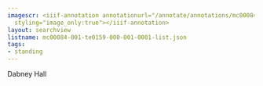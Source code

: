 ```yaml
---
imagescr: <iiif-annotation annotationurl="/annotate/annotations/mc00084-001-te0159-000-001-0001-007.json"
  styling="image_only:true"></iiif-annotation>
layout: searchview
listname: mc00084-001-te0159-000-001-0001-list.json
tags:
- standing
---
```

Dabney Hall
